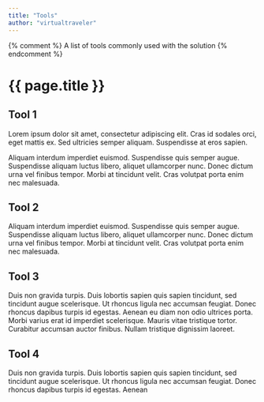 ```yaml
---
title: "Tools"
author: "virtualtraveler"
---
```

{% comment %}
A list of tools commonly used with the solution
{% endcomment %}

# {{ page.title }}

## Tool 1
Lorem ipsum dolor sit amet, consectetur adipiscing elit. Cras id sodales orci, eget mattis ex. Sed ultricies semper aliquam. Suspendisse at eros sapien. 

Aliquam interdum imperdiet euismod. Suspendisse quis semper augue. Suspendisse aliquam luctus libero, aliquet ullamcorper nunc. Donec dictum urna vel finibus tempor. Morbi at tincidunt velit. Cras volutpat porta enim nec malesuada. 

## Tool 2
Aliquam interdum imperdiet euismod. Suspendisse quis semper augue. Suspendisse aliquam luctus libero, aliquet ullamcorper nunc. Donec dictum urna vel finibus tempor. Morbi at tincidunt velit. Cras volutpat porta enim nec malesuada. 

## Tool 3
Duis non gravida turpis. Duis lobortis sapien quis sapien tincidunt, sed tincidunt augue scelerisque. Ut rhoncus ligula nec accumsan feugiat. Donec rhoncus dapibus turpis id egestas. Aenean eu diam non odio ultrices porta. Morbi varius erat id imperdiet scelerisque. Mauris vitae tristique tortor. Curabitur accumsan auctor finibus. Nullam tristique dignissim laoreet.

## Tool 4
Duis non gravida turpis. Duis lobortis sapien quis sapien tincidunt, sed tincidunt augue scelerisque. Ut rhoncus ligula nec accumsan feugiat. Donec rhoncus dapibus turpis id egestas. Aenean